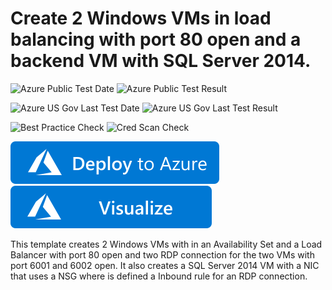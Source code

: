 # Create 2 Windows VMs in load balancing with port 80 open and a backend VM with SQL Server 2014.

![Azure Public Test Date](https://azurequickstartsservice.blob.core.windows.net/badges/demos/2fe-lb80-rdp-1be-nsg-rdp/PublicLastTestDate.svg)
![Azure Public Test Result](https://azurequickstartsservice.blob.core.windows.net/badges/demos/2fe-lb80-rdp-1be-nsg-rdp/PublicDeployment.svg)

![Azure US Gov Last Test Date](https://azurequickstartsservice.blob.core.windows.net/badges/demos/2fe-lb80-rdp-1be-nsg-rdp/FairfaxLastTestDate.svg)
![Azure US Gov Last Test Result](https://azurequickstartsservice.blob.core.windows.net/badges/demos/2fe-lb80-rdp-1be-nsg-rdp/FairfaxDeployment.svg)

![Best Practice Check](https://azurequickstartsservice.blob.core.windows.net/badges/demos/2fe-lb80-rdp-1be-nsg-rdp/BestPracticeResult.svg)
![Cred Scan Check](https://azurequickstartsservice.blob.core.windows.net/badges/demos/2fe-lb80-rdp-1be-nsg-rdp/CredScanResult.svg)

[![Deploy To Azure](https://raw.githubusercontent.com/Azure/azure-quickstart-templates/master/1-CONTRIBUTION-GUIDE/images/deploytoazure.svg?sanitize=true)](https://portal.azure.com/#create/Microsoft.Template/uri/https%3A%2F%2Fraw.githubusercontent.com%2FAzure%2Fazure-quickstart-templates%2Fmaster%2Fdemos%2F2fe-lb80-rdp-1be-nsg-rdp%2Fazuredeploy.json)  [![Visualize](https://raw.githubusercontent.com/Azure/azure-quickstart-templates/master/1-CONTRIBUTION-GUIDE/images/visualizebutton.svg?sanitize=true)](http://armviz.io/#/?load=https%3A%2F%2Fraw.githubusercontent.com%2FAzure%2Fazure-quickstart-templates%2Fmaster%2Fdemos%2F2fe-lb80-rdp-1be-nsg-rdp%2Fazuredeploy.json)

This template creates 2 Windows VMs with in an Availability Set and a Load Balancer with port 80 open and two RDP connection for the two VMs with port 6001 and 6002 open. It also creates a SQL Server 2014 VM with a NIC that uses a NSG where is defined a Inbound rule for an RDP connection.


